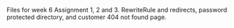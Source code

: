 Files for week 6 Assignment 1, 2 and 3. RewriteRule and redirects, password protected directory, and customer 404 not found page.
